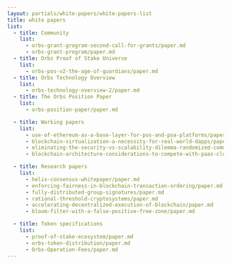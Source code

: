 ```yaml
---
layout: partials/white-papers/white-papers-list
title: white papers
list:
  - title: Community
    list:
      - orbs-grant-grogram-second-call-for-grants/paper.md
      - orbs-grant-program/paper.md
  - title: Orbs Proof of Stake Universe
    list:
      - orbs-pos-v2-the-age-of-guardians/paper.md
  - title: Orbs Technology Overview
    list:
      - orbs-technology-overview-2/paper.md
  - title: The Orbs Position Paper
    list:
      - orbs-position-paper/paper.md

  - title: Working papers
    list:
      - use-of-ethereum-as-a-base-layer-for-pos-and-poa-platforms/paper.md
      - blockchain-virtualization-a-necessity-for-real-world-dapps/paper.md
      - eliminating-the-security-vs-scalability-dilemma-randomized-committee-consensus-protocols/paper.md
      - blockchain-architecture-considerations-to-compete-with-paas-cloud-services/paper.md

  - title: Research papers
    list:
      - helix-consensus-whitepaper/paper.md
      - enforcing-fairness-in-blockchain-transaction-ordering/paper.md
      - fully-distributed-group-signatures/paper.md
      - rational-threshold-cryptosystems/paper.md
      - accelerating-decentralized-execution-of-blockchain/paper.md
      - bloom-filter-with-a-false-positive-free-zone/paper.md

  - title: Token specifications
    list:
      - proof-of-stake-ecosystem/paper.md
      - orbs-token-distribution/paper.md
      - Orbs-Operation-Fees/paper.md
---
```

